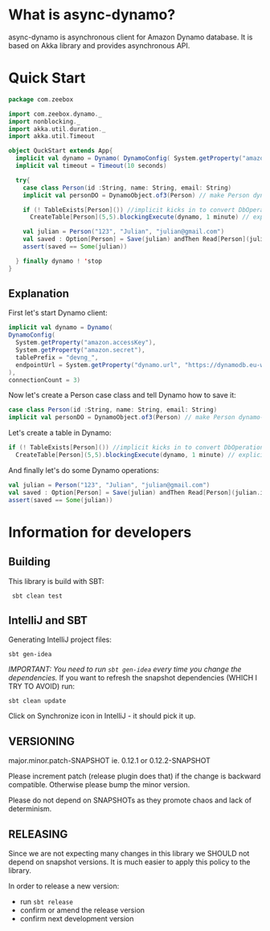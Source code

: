 What is async-dynamo?
=====================
async-dynamo is asynchronous client for Amazon Dynamo database. It is based on Akka library and provides asynchronous API.

Quick Start
===========
```scala
package com.zeebox

import com.zeebox.dynamo._
import nonblocking._
import akka.util.duration._
import akka.util.Timeout

object QuckStart extends App{
  implicit val dynamo = Dynamo( DynamoConfig( System.getProperty("amazon.accessKey"), System.getProperty("amazon.secret"), tablePrefix = "devng_", endpointUrl = System.getProperty("dynamo.url", "https://dynamodb.eu-west-1.amazonaws.com") ), connectionCount = 3)
  implicit val timeout = Timeout(10 seconds)

  try{
    case class Person(id :String, name: String, email: String)
    implicit val personDO = DynamoObject.of3(Person) // make Person dynamo-enabled

    if (! TableExists[Person]()) //implicit kicks in to convert DbOperation[T] to T
      CreateTable[Person](5,5).blockingExecute(dynamo, 1 minute) // explicit blocking call to set custom timeout

    val julian = Person("123", "Julian", "julian@gmail.com")
    val saved : Option[Person] = Save(julian) andThen Read[Person](julian.id) // implicit automatically executes and blocks for convenience
    assert(saved == Some(julian))

  } finally dynamo ! 'stop
}
```
Explanation
-----------
First let's start Dynamo client:
```scala
implicit val dynamo = Dynamo(
DynamoConfig(
  System.getProperty("amazon.accessKey"),
  System.getProperty("amazon.secret"),
  tablePrefix = "devng_",
  endpointUrl = System.getProperty("dynamo.url", "https://dynamodb.eu-west-1.amazonaws.com")
),
connectionCount = 3)
```

Now let's create a Person case class and tell Dynamo how to save it:
```scala
case class Person(id :String, name: String, email: String)
implicit val personDO = DynamoObject.of3(Person) // make Person dynamo-enabled
```
Let's create a table in Dynamo:
```scala
if (! TableExists[Person]()) //implicit kicks in to convert DbOperation[T] to T
  CreateTable[Person](5,5).blockingExecute(dynamo, 1 minute) // explicit blocking call to set custom timeout
```
And finally let's do some Dynamo operations:
```scala
val julian = Person("123", "Julian", "julian@gmail.com")
val saved : Option[Person] = Save(julian) andThen Read[Person](julian.id) // implicit automatically executes and blocks for convenience
assert(saved == Some(julian))
```

Information for developers
==========================

Building
--------
This library is build with SBT:

     sbt clean test

IntelliJ and SBT
----------------
Generating IntelliJ project files:

    sbt gen-idea

_IMPORTANT: You need to run `sbt gen-idea` every time you change the dependencies._
If you want to refresh the snapshot dependencies (WHICH I TRY TO AVOID) run:

    sbt clean update
Click on Synchronize icon in IntelliJ - it should pick it up.

VERSIONING
----------
major.minor.patch-SNAPSHOT
ie.
0.12.1
or
0.12.2-SNAPSHOT

Please increment patch (release plugin does that) if the change is backward compatible.
Otherwise please bump the minor version.

Please do not depend on SNAPSHOTs as they promote chaos and lack of determinism.

RELEASING
---------
Since we are not expecting many changes in this library we SHOULD not depend on snapshot versions.
It is much easier to apply this policy to the library.

In order to release a new version:
 - run `sbt release`
 - confirm or amend the release version
 - confirm next development version